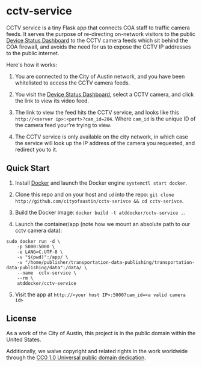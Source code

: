 #  cctv-service
CCTV service is a tiny Flask app that connects COA staff to traffic camera feeds. It serves the purpose of re-directing on-network visitors to the public [Device Status Dashboard](http://transportaiton.austintexas.io/device-status) to the CCTV camera feeds which sit behind the COA firewall, and avoids the need for us to expose the CCTV IP addresses to the public internet.

Here's how it works:

1. You are connected to the City of Austin network, and you have been whitelisted to access the CCTV camera feeds.

2. You visit the [Device Status Dashboard](http://transportaiton.austintexas.io/device-status), select a CCTV camera, and click the link to view its video feed.

3. The link to view the feed hits the CCTV service, and looks like this `http://<server ip>:<port>?cam_id=204`. Where `cam_id` is the unique ID of the camera feed your're trying to view.

4. The CCTV service is only available on the city network, in which case the service will look up the IP address of the camera you requested, and redirect you to it.

##  Quick Start
1. Install [Docker](https://docs.docker.com/) and launch the Docker engine `systemctl start docker`.

2. Clone this repo and on your host and `cd` into the repo: `git clone http://github.com/cityofaustin/cctv-serivce && cd cctv-serivce`.

3. Build the Docker image: `docker build -t atddocker/cctv-service .`.

4. Launch the container/app (note how we mount an absolute path to our cctv camera data): 

```
sudo docker run -d \
    -p 5000:5000 \
    -e LANG=C.UTF-8 \
    -v "$(pwd)":/app/ \
    -v "/home/publisher/transportation-data-publishing/transportation-data-publishing/data":/data/ \
    --name  cctv-service \
    --rm \
    atddocker/cctv-service
```

5. Visit the app at `http://<your host IP>:5000?cam_id=<a valid camera id>`

## License

As a work of the City of Austin, this project is in the public domain within the United States.

Additionally, we waive copyright and related rights in the work worldwide through the [CC0 1.0 Universal public domain dedication](https://creativecommons.org/publicdomain/zero/1.0/).

